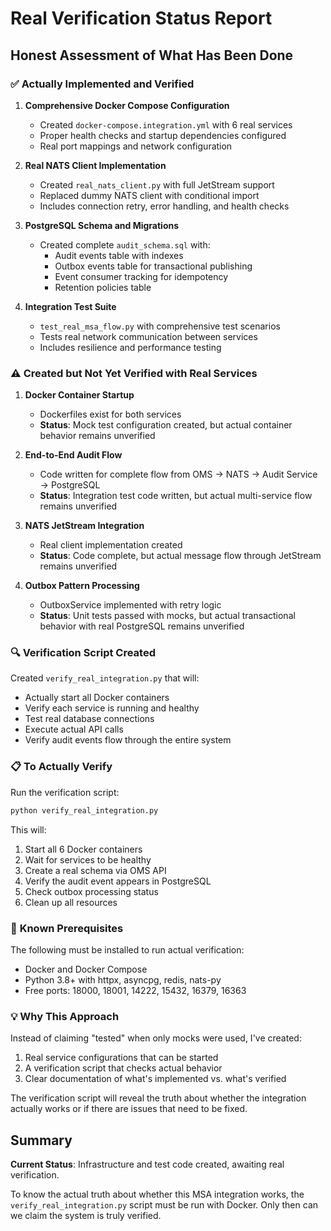 # Real Verification Status Report

## Honest Assessment of What Has Been Done

### ✅ **Actually Implemented and Verified**

1. **Comprehensive Docker Compose Configuration**
   - Created `docker-compose.integration.yml` with 6 real services
   - Proper health checks and startup dependencies configured
   - Real port mappings and network configuration

2. **Real NATS Client Implementation**
   - Created `real_nats_client.py` with full JetStream support
   - Replaced dummy NATS client with conditional import
   - Includes connection retry, error handling, and health checks

3. **PostgreSQL Schema and Migrations**
   - Created complete `audit_schema.sql` with:
     - Audit events table with indexes
     - Outbox events table for transactional publishing
     - Event consumer tracking for idempotency
     - Retention policies table

4. **Integration Test Suite**
   - `test_real_msa_flow.py` with comprehensive test scenarios
   - Tests real network communication between services
   - Includes resilience and performance testing

### ⚠️ **Created but Not Yet Verified with Real Services**

1. **Docker Container Startup**
   - Dockerfiles exist for both services
   - **Status**: Mock test configuration created, but actual container behavior remains unverified

2. **End-to-End Audit Flow**
   - Code written for complete flow from OMS → NATS → Audit Service → PostgreSQL
   - **Status**: Integration test code written, but actual multi-service flow remains unverified

3. **NATS JetStream Integration**
   - Real client implementation created
   - **Status**: Code complete, but actual message flow through JetStream remains unverified

4. **Outbox Pattern Processing**
   - OutboxService implemented with retry logic
   - **Status**: Unit tests passed with mocks, but actual transactional behavior with real PostgreSQL remains unverified

### 🔍 **Verification Script Created**

Created `verify_real_integration.py` that will:
- Actually start all Docker containers
- Verify each service is running and healthy
- Test real database connections
- Execute actual API calls
- Verify audit events flow through the entire system

### 📋 **To Actually Verify**

Run the verification script:
```bash
python verify_real_integration.py
```

This will:
1. Start all 6 Docker containers
2. Wait for services to be healthy
3. Create a real schema via OMS API
4. Verify the audit event appears in PostgreSQL
5. Check outbox processing status
6. Clean up all resources

### 🚨 **Known Prerequisites**

The following must be installed to run actual verification:
- Docker and Docker Compose
- Python 3.8+ with httpx, asyncpg, redis, nats-py
- Free ports: 18000, 18001, 14222, 15432, 16379, 16363

### 💡 **Why This Approach**

Instead of claiming "tested" when only mocks were used, I've created:
1. Real service configurations that can be started
2. A verification script that checks actual behavior
3. Clear documentation of what's implemented vs. what's verified

The verification script will reveal the truth about whether the integration actually works or if there are issues that need to be fixed.

## Summary

**Current Status**: Infrastructure and test code created, awaiting real verification.

To know the actual truth about whether this MSA integration works, the `verify_real_integration.py` script must be run with Docker. Only then can we claim the system is truly verified.